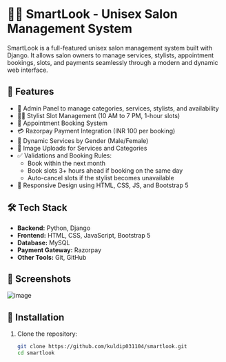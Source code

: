 

# 💇‍♂️ SmartLook - Unisex Salon Management System

SmartLook is a full-featured unisex salon management system built with Django. It allows salon owners to manage services, stylists, appointment bookings, slots, and payments seamlessly through a modern and dynamic web interface.

## 🚀 Features

- 🔧 Admin Panel to manage categories, services, stylists, and availability
- 🧑‍🎨 Stylist Slot Management (10 AM to 7 PM, 1-hour slots)
- 📅 Appointment Booking System
- 💳 Razorpay Payment Integration (INR 100 per booking)
- 📂 Dynamic Services by Gender (Male/Female)
- 📸 Image Uploads for Services and Categories
- ✅ Validations and Booking Rules:
  - Book within the next month
  - Book slots 3+ hours ahead if booking on the same day
  - Auto-cancel slots if the stylist becomes unavailable
- 📱 Responsive Design using HTML, CSS, JS, and Bootstrap 5

## 🛠️ Tech Stack

- **Backend:** Python, Django
- **Frontend:** HTML, CSS, JavaScript, Bootstrap 5
- **Database:** MySQL
- **Payment Gateway:** Razorpay
- **Other Tools:** Git, GitHub

## 📸 Screenshots

![image](https://github.com/user-attachments/assets/2cd743db-e356-43c0-928d-f69610ff3d79)


## 🔧 Installation

1. Clone the repository:
   ```bash
   git clone https://github.com/kuldip031104/smartlook.git
   cd smartlook


